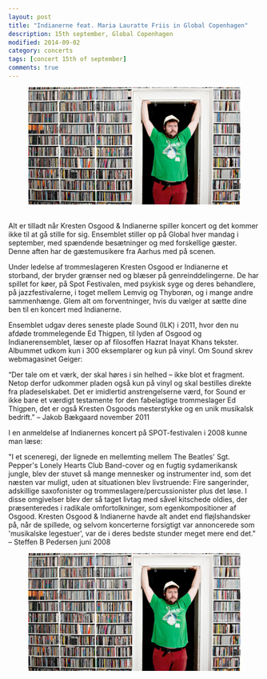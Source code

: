```yaml
---
layout: post
title: "Indianerne feat. Maria Lauratte Friis in Global Copenhagen"
description: 15th september, Global Copenhagen
modified: 2014-09-02
category: concerts
tags: [concert 15th of september]
comments: true
---
```

<figure>
   <img src="/images/indianerne.jpg"></a>
</figure>

<br>
Alt er tilladt når Kresten Osgood & Indianerne spiller koncert og det kommer ikke til at gå stille for sig. Ensemblet stiller op på Global hver mandag i september, med spændende besætninger og med forskellige gæster. Denne aften har de gæstemusikere fra Aarhus med på scenen.

Under ledelse af trommeslageren Kresten Osgood er Indianerne et storband, der bryder grænser ned og blæser på genreinddelingerne. De har spillet for køer, på Spot Festivalen, med psykisk syge og deres behandlere, på jazzfestivalerne, i toget mellem Lemvig og Thyborøn, og i mange andre sammenhænge. Glem alt om forventninger, hvis du vælger at sætte dine ben til en koncert med Indianerne.

Ensemblet udgav deres seneste plade Sound (ILK) i 2011, hvor den nu afdøde trommelegende Ed Thigpen, til lyden af Osgood og Indianerensemblet, læser op af filosoffen Hazrat Inayat Khans tekster. Albummet udkom kun i 300 eksemplarer og kun på vinyl. Om Sound skrev webmagasinet Geiger:

“Der tale om et værk, der skal høres i sin helhed – ikke blot et fragment. Netop derfor udkommer pladen også kun på vinyl og skal bestilles direkte fra pladeselskabet. Det er imidlertid anstrengelserne værd, for Sound er ikke bare et værdigt testamente for den fabelagtige trommeslager Ed Thigpen, det er også Kresten Osgoods mesterstykke og en unik musikalsk bedrift.” – Jakob Bækgaard november 2011

I en anmeldelse af Indianernes koncert på SPOT-festivalen i 2008 kunne man læse:<br>

"I et sceneregi, der lignede en mellemting mellem The Beatles' Sgt. Pepper's Lonely Hearts Club Band-cover og en fugtig sydamerikansk jungle, blev der stuvet så mange mennesker og instrumenter ind, som det næsten var muligt, uden at situationen blev livstruende: Fire sangerinder, adskillige saxofonister og trommeslagere/percussionister plus det løse. I disse omgivelser blev der så taget livtag med såvel kitschede oldies, der præsenteredes i radikale omfortolkninger, som egenkompositioner af Osgood. Kresten Osgood & Indianerne havde alt andet end fløjlshandsker på, når de spillede, og selvom koncerterne forsigtigt var annoncerede som 'musikalske legestuer', var de i deres bedste stunder meget mere end det." – Steffen B Pedersen juni 2008



<figure>
   <img src="/images/indianerne.jpg"></a>
</figure>
